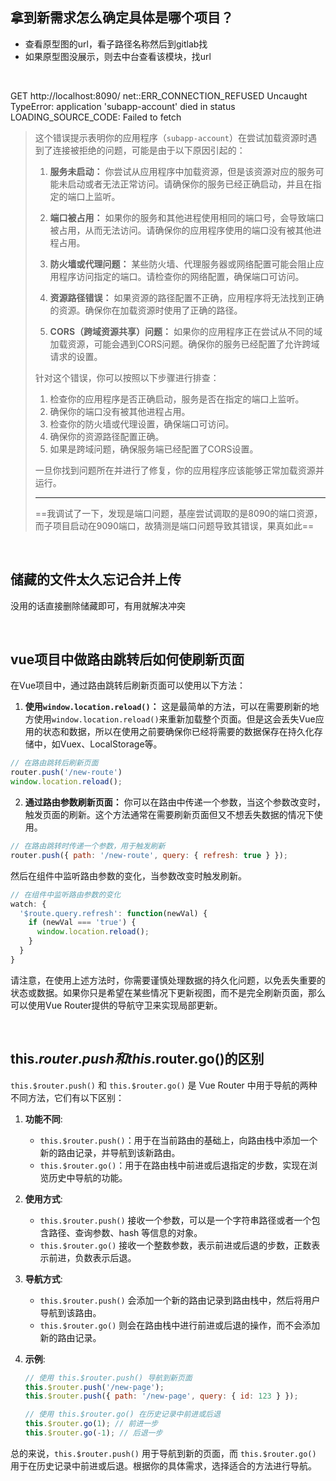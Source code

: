 ## 拿到新需求怎么确定具体是哪个项目？

- 查看原型图的url，看子路径名称然后到gitlab找
- 如果原型图没展示，则去中台查看该模块，找url

​	

GET http://localhost:8090/ net::ERR_CONNECTION_REFUSED
Uncaught TypeError: application 'subapp-account' died in status LOADING_SOURCE_CODE: Failed to fetch

> 这个错误提示表明你的应用程序（`subapp-account`）在尝试加载资源时遇到了连接被拒绝的问题，可能是由于以下原因引起的：
>
> 1. **服务未启动：** 你尝试从应用程序中加载资源，但是该资源对应的服务可能未启动或者无法正常访问。请确保你的服务已经正确启动，并且在指定的端口上监听。
>
> 2. **端口被占用：** 如果你的服务和其他进程使用相同的端口号，会导致端口被占用，从而无法访问。请确保你的应用程序使用的端口没有被其他进程占用。
>
> 3. **防火墙或代理问题：** 某些防火墙、代理服务器或网络配置可能会阻止应用程序访问指定的端口。请检查你的网络配置，确保端口可访问。
>
> 4. **资源路径错误：** 如果资源的路径配置不正确，应用程序将无法找到正确的资源。确保你在加载资源时使用了正确的路径。
>
> 5. **CORS（跨域资源共享）问题：** 如果你的应用程序正在尝试从不同的域加载资源，可能会遇到CORS问题。确保你的服务已经配置了允许跨域请求的设置。
>
> 针对这个错误，你可以按照以下步骤进行排查：
>
> 1. 检查你的应用程序是否正确启动，服务是否在指定的端口上监听。
> 2. 确保你的端口没有被其他进程占用。
> 3. 检查你的防火墙或代理设置，确保端口可访问。
> 4. 确保你的资源路径配置正确。
> 5. 如果是跨域问题，确保服务端已经配置了CORS设置。
>
> 一旦你找到问题所在并进行了修复，你的应用程序应该能够正常加载资源并运行。
>
> ---
>
> ==我调试了一下，发现是端口问题，基座尝试调取的是8090的端口资源，而子项目启动在9090端口，故猜测是端口问题导致其错误，果真如此==

​	

## 储藏的文件太久忘记合并上传

没用的话直接删除储藏即可，有用就解决冲突

​	

## vue项目中做路由跳转后如何使刷新页面

在Vue项目中，通过路由跳转后刷新页面可以使用以下方法：

1. **使用`window.location.reload()`：** 这是最简单的方法，可以在需要刷新的地方使用`window.location.reload()`来重新加载整个页面。但是这会丢失Vue应用的状态和数据，所以在使用之前要确保你已经将需要的数据保存在持久化存储中，如Vuex、LocalStorage等。

```javascript
// 在路由跳转后刷新页面
router.push('/new-route')
window.location.reload();
```

2. **通过路由参数刷新页面：** 你可以在路由中传递一个参数，当这个参数改变时，触发页面的刷新。这个方法通常在需要刷新页面但又不想丢失数据的情况下使用。

```javascript
// 在路由跳转时传递一个参数，用于触发刷新
router.push({ path: '/new-route', query: { refresh: true } });
```

然后在组件中监听路由参数的变化，当参数改变时触发刷新。

```javascript
// 在组件中监听路由参数的变化
watch: {
  '$route.query.refresh': function(newVal) {
    if (newVal === 'true') {
      window.location.reload();
    }
  }
}
```

请注意，在使用上述方法时，你需要谨慎处理数据的持久化问题，以免丢失重要的状态或数据。如果你只是希望在某些情况下更新视图，而不是完全刷新页面，那么可以使用Vue Router提供的导航守卫来实现局部更新。

​	

## this.$router.push和this.$router.go()的区别

`this.$router.push()` 和 `this.$router.go()` 是 Vue Router 中用于导航的两种不同方法，它们有以下区别：

1. **功能不同**:
   - `this.$router.push()`：用于在当前路由的基础上，向路由栈中添加一个新的路由记录，并导航到该新路由。
   - `this.$router.go()`：用于在路由栈中前进或后退指定的步数，实现在浏览历史中导航的功能。

2. **使用方式**:
   - `this.$router.push()` 接收一个参数，可以是一个字符串路径或者一个包含路径、查询参数、hash 等信息的对象。
   - `this.$router.go()` 接收一个整数参数，表示前进或后退的步数，正数表示前进，负数表示后退。

3. **导航方式**:
   - `this.$router.push()` 会添加一个新的路由记录到路由栈中，然后将用户导航到该路由。
   - `this.$router.go()` 则会在路由栈中进行前进或后退的操作，而不会添加新的路由记录。

4. **示例**:
   ```javascript
   // 使用 this.$router.push() 导航到新页面
   this.$router.push('/new-page');
   this.$router.push({ path: '/new-page', query: { id: 123 } });
   
   // 使用 this.$router.go() 在历史记录中前进或后退
   this.$router.go(1); // 前进一步
   this.$router.go(-1); // 后退一步
   ```

总的来说，`this.$router.push()` 用于导航到新的页面，而 `this.$router.go()` 用于在历史记录中前进或后退。根据你的具体需求，选择适合的方法进行导航。